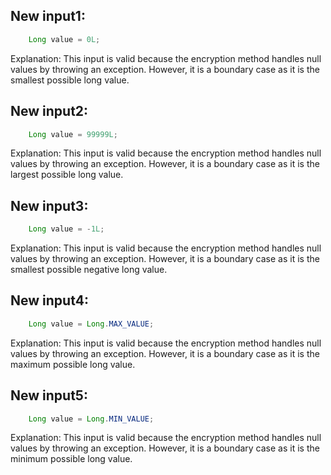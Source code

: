 ## New input1:
```java
    Long value = 0L;
```
Explanation: This input is valid because the encryption method handles null values by throwing an exception. However, it is a boundary case as it is the smallest possible long value.

## New input2:
```java
    Long value = 99999L;
```
Explanation: This input is valid because the encryption method handles null values by throwing an exception. However, it is a boundary case as it is the largest possible long value.

## New input3:
```java
    Long value = -1L;
```
Explanation: This input is valid because the encryption method handles null values by throwing an exception. However, it is a boundary case as it is the smallest possible negative long value.

## New input4:
```java
    Long value = Long.MAX_VALUE;
```
Explanation: This input is valid because the encryption method handles null values by throwing an exception. However, it is a boundary case as it is the maximum possible long value.

## New input5:
```java
    Long value = Long.MIN_VALUE;
```
Explanation: This input is valid because the encryption method handles null values by throwing an exception. However, it is a boundary case as it is the minimum possible long value.
